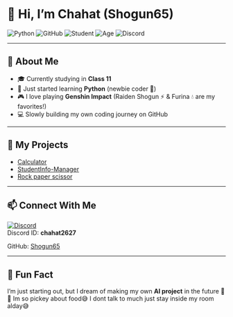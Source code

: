 # 👋 Hi, I’m Chahat (Shogun65)

![Python](https://img.shields.io/badge/Python-Beginner-blue?logo=python)
![GitHub](https://img.shields.io/badge/GitHub-Shogun65-black?logo=github)
![Student](https://img.shields.io/badge/Class-11-orange?logo=google-classroom)
![Age](https://img.shields.io/badge/Age-16-green)
![Discord](https://img.shields.io/badge/Discord-Chat-blue?logo=discord)

---

## 🧑 About Me
- 🎓 Currently studying in **Class 11**  
- 🐍 Just started learning **Python** (newbie coder 🚀)  
- 🎮 I love playing **Genshin Impact** (Raiden Shogun ⚡ & Furina 💧 are my favorites!)  
- 💻 Slowly building my own coding journey on GitHub  

---

## 📂 My Projects 
- [Calculator](https://github.com/Shogun65/calculator)  
- [StudentInfo-Manager](https://github.com/Shogun65/StudentInfo-Manager)
- [Rock paper scissor](https://github.com/Shogun65/Rock-paper-scissors-mini-game.git)

---

## 📫 Connect With Me
[![Discord](https://img.shields.io/badge/Discord-Join-blue?logo=discord)](https://discord.com)  
Discord ID: **chahat2627**  

GitHub: [Shogun65](https://github.com/Shogun65)  

---

## 🌟 Fun Fact
I’m just starting out, but I dream of making my own **AI project** in the future 🤖✨
Im so pickey about food😅
I dont talk to much just stay inside my room alday😅
